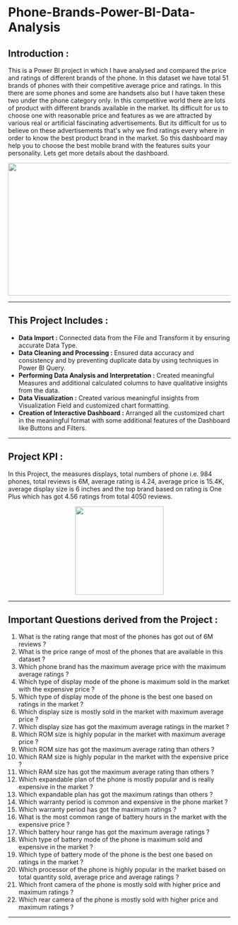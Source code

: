 # Phone-Brands-Power-BI-Data-Analysis


## Introduction :

This is a Power BI project in which I have analysed and compared the price and ratings of different brands of the phone. In this dataset we have total 51 brands of phones with their competitive average price and ratings. In this there are some phones and some are handsets also but I have taken these two under the phone category only. In this competitive world there are lots of product with different brands available in the market. Its difficult for us to choose one with reasonable price and features as we are attracted by various real or artificial fascinating advertisements. But its difficult for us to believe on these advertisements that's why we find ratings every where in order to know the best product brand in the market. So this dashboard may help you to choose the best mobile brand with the features suits your personality. Lets get more details about the dashboard.

<p align="center">
<a><img src="" width="700" height="300">
</a></p>

---------------------------------------------------------------------------------------------------------------------------------------------------------------------------------------------------------------------


## This Project Includes :

- **Data Import :** Connected data from the File and Transform it by ensuring accurate Data Type.
- **Data Cleaning and Processing :** Ensured data accuracy and consistency and by preventing duplicate data by using techniques in Power BI Query.
- **Performing Data Analysis and Interpretation :** Created meaningful Measures and additional calculated columns to have qualitative insights from the data.
- **Data Visualization :** Created various meaningful insights from Visualization Field and customized chart formatting.
- **Creation of Interactive Dashboard :** Arranged all the customized chart in the meaningful format with some additional features of the Dashboard like Buttons and Filters.

-------------------------------------------------------------------------------------------------------------------------------------------------------------------------


## Project KPI :

In this Project, the measures displays, total numbers of phone i.e. 984 phones, total reviews is 6M, average rating is 4.24, average price is 15.4K, average display size is 6 inches and the top brand based on rating is One Plus which has got 4.56 ratings from total 4050 reviews.

<p align="center">
<a><img src="" height="200">
</a></p>

---------------------------------------------------------------------------------------------------------------------------------------------------------------------------------------------------------------------


## Important Questions derived from the Project :

1. What is the rating range that most of the phones has got out of 6M reviews ?
2. What is the price range of most of the phones that are available in this dataset ?
3. Which phone brand has the maximum average price with the maximum average ratings ?
4. Which type of display mode of the phone is maximum sold in the market with the expensive price ?
5. Which type of display mode of the phone is the best one based on ratings in the market ?
6. Which display size is mostly sold in the market with maximum average price ?
7. Which display size has got the maximum average ratings in the market ?
8. Which ROM size is highly popular in the market with maximum average price ?
9. Which ROM size has got the maximum average rating than others ?
10. Which RAM size is highly popular in the market with the expensive price ?
11. Which RAM size has got the maximum average rating than others ?
12. Which expandable plan of the phone is mostly popular and is really expensive in the market ?
13. Which expandable plan has got the maximum ratings than others ?
14. Which warranty period is common and expensive in the phone market ?
15. Which warranty period has got the maximum ratings ?
16. What is the most common range of battery hours in the market with the expensive price ?
17. Which battery hour range has got the maximum average ratings ?
18. Which type of battery mode of the phone is maximum sold and expensive in the market ?
19. Which type of battery mode of the phone is the best one based on ratings in the market ?
20. Which processor of the phone is highly popular in the market based on total quantity sold, average price and average ratings ?
21. Which front camera of the phone is mostly sold with higher price and maximum ratings ?
22. Which rear camera of the phone is mostly sold with higher price and maximum ratings ?

---------------------------------------------------------------------------------------------------------------------------------------------------------------------------------------------------------------------


